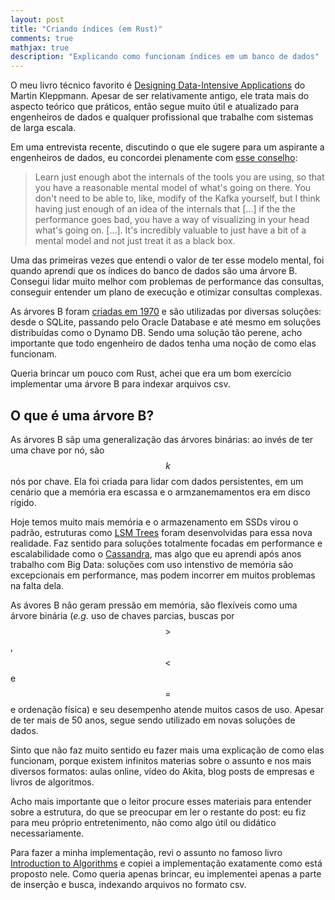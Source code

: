 ```yaml
---
layout: post
title: "Criando índices (em Rust)"
comments: true
mathjax: true
description: "Explicando como funcionam índices em um banco de dados"
---
```


O meu livro técnico favorito é [Designing Data-Intensive Applications](https://www.amazon.com.br/Designing-Data-Intensive-Applications-Martin-Kleppmann/dp/1449373321) do Martin Kleppmann. Apesar de ser relativamente antigo, ele trata mais do aspecto teórico que práticos, então segue muito útil e atualizado para engenheiros de dados e qualquer profissional que trabalhe com sistemas de larga escala.

Em uma entrevista recente, discutindo o que ele sugere para um aspirante a engenheiros de dados, eu concordei plenamente com [esse conselho](https://youtu.be/P-9FwZxO1zE?si=42wwf1Pan7BG5bM2&t=1529):

> Learn just enough abot the internals of the tools you are using, so that you have a reasonable mental model of what's going on there. You don't need to be able to, like, modify of the Kafka yourself, but I think having just enough of an idea of the internals that [...] if the the performance goes bad, you have a way of visualizing in your head what's going on. [...]. It's incredibly valuable to just have a bit of a mental model and not just treat it as a black box.

Uma das primeiras vezes que entendi o valor de ter esse modelo mental, foi quando aprendi que os índices do banco de dados são uma árvore B. Consegui lidar muito melhor com problemas de performance das consultas, conseguir entender um plano de execução e otimizar consultas complexas.

As árvores B foram [criadas em 1970](https://en.wikipedia.org/wiki/B-tree) e são utilizadas por diversas soluções: desde o SQLite, passando pelo Oracle Database e até mesmo em soluções distribuídas como o Dynamo DB. Sendo uma solução tão perene, acho importante que todo engenheiro de dados tenha uma noção de como elas funcionam.

Queria brincar um pouco com Rust, achei que era um bom exercício implementar uma árvore B para indexar arquivos csv.

## O que é uma árvore B?

As árvores B sãp uma generalização das árvores binárias: ao invés de ter uma chave por nó, são $$ k $$ nós por chave. Ela foi criada para lidar com dados persistentes, em um cenário que a memória era escassa e o armzanemamentos era em disco rígido.

Hoje temos muito mais memória e o armazenamento em SSDs virou o padrão, estruturas como [LSM Trees](https://en.wikipedia.org/wiki/Log-structured_merge-tree) foram desenvolvidas para essa nova realidade. Faz sentido para soluções totalmente focadas em performance e escalabilidade como o [Cassandra](https://cassandra.apache.org/_/case-studies.html), mas algo que eu aprendi após anos trabalho com Big Data: soluções com uso intenstivo de memória são excepcionais em performance, mas podem incorrer em muitos problemas na falta dela.

As ávores B não geram pressão em memória, são flexíveis como uma árvore binária (*e.g.* uso de chaves parcias, buscas por $$ >$$ ,  $$ < $$ e $$= $$ e ordenação física) e seu desempenho atende muitos casos de uso. Apesar de ter mais de 50 anos, segue sendo utilizado em novas soluções de dados.

Sinto que não faz muito sentido eu fazer mais uma explicação de como elas funcionam, porque existem infinitos materias sobre o assunto e nos mais diversos formatos: aulas online, vídeo do Akita, blog posts de empresas e livros de algoritmos.

Acho mais importante que o leitor procure esses materiais para entender sobre a estrutura, do que se preocupar em ler o restante do post: eu fiz para meu próprio entretenimento, não como algo útil ou didático necessariamente.

Para fazer a minha implementação, revi o assunto no famoso livro [Introduction to Algorithms](https://www.amazon.com/Introduction-Algorithms-3rd-MIT-Press/dp/0262033844) e copiei a implementação exatamente como está proposto nele. Como queria apenas brincar, eu implementei apenas a parte de inserção e busca, indexando arquivos no formato csv.

